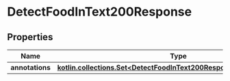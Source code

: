 
# DetectFoodInText200Response

## Properties
| Name | Type | Description | Notes |
| ------------ | ------------- | ------------- | ------------- |
| **annotations** | [**kotlin.collections.Set&lt;DetectFoodInText200ResponseAnnotationsInner&gt;**](DetectFoodInText200ResponseAnnotationsInner.md) |  |  |



